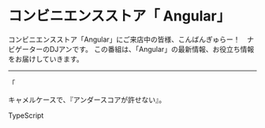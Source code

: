 # コンビニエンスストア「	Angular」

コンビニエンスストア「Angular」にご来店中の皆様、こんばんぎゅらー！　ナビゲーターのDJアンです。
この番組は、「Angular」の最新情報、お役立ち情報をお届けしていきます。

----

「




キャメルケースで、『アンダースコアが許せない』。


TypeScript
<!--stackedit_data:
eyJoaXN0b3J5IjpbLTIxMDkxMjQ0MDgsLTE1OTA0NDM4MzddfQ
==
-->